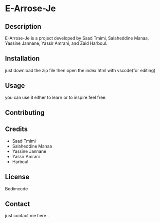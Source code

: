 # E-Arrose-Je

## Description
E-Arrose-Je is a project developed by Saad Tmimi, Salaheddine Manaa, Yassine Jannane, Yassir Amrani, and Zaid Harboul. 

## Installation
just download the zip file then open the index.html with vscode(for editing)

## Usage
you can use it either to learn or to inspire.feel free.
## Contributing


## Credits
- Saad Tmimi
- Salaheddine Manaa
- Yassine Jannane
- Yassir Amrani
- Harboul

## License
Bedimcode
## Contact
just contact me here .




